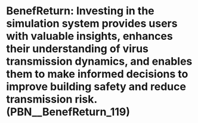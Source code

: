 # BenefReturn: __Investing in the simulation system provides users with valuable insights, enhances their understanding of virus transmission dynamics, and enables them to make informed decisions to improve building safety and reduce transmission risk.__ (PBN__BenefReturn_119)

